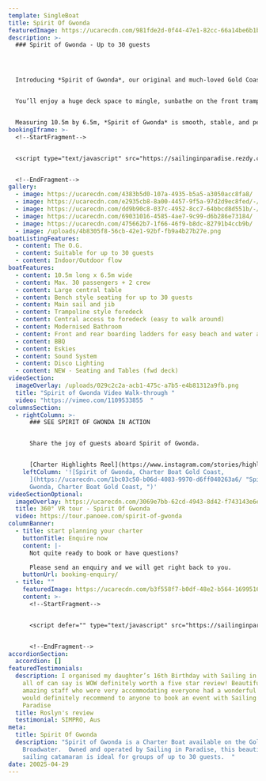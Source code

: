 ```yaml
---
template: SingleBoat
title: Spirit Of Gwonda
featuredImage: https://ucarecdn.com/981fde2d-0f44-47e1-82cc-66a14be6b1b6/
description: >-
  ### Spirit of Gwonda - Up to 30 guests




  Introducing *Spirit of Gwonda*, our original and much-loved Gold Coast icon. This Seawind 1050 Resort sailing catamaran is purpose-built for entertaining and day cruises, offering space, comfort, and a relaxed open-plan layout for up to 30 guests.


  You’ll enjoy a huge deck space to mingle, sunbathe on the front trampolines, or gather in the generous shaded interior with bench seating, central table, barbecue, and recently upgraded seating and bathroom facilities.


  Measuring 10.5m by 6.5m, *Spirit of Gwonda* is smooth, stable, and perfect for parties, family outings, and any celebration on the water.
bookingIframe: >-
  <!--StartFragment-->


  <script type="text/javascript" src="https://sailinginparadise.rezdy.com/pluginJs?script=modal"></script> <a id="button-booking" class="button-booking rezdy rezdy-modal" href="https://sailinginparadise.rezdy.com/productsCalendar/279456?iframe=true" style="">Check Availability and BOOK NOW</a>


  <!--EndFragment-->
gallery:
  - image: https://ucarecdn.com/4383b5d0-107a-4935-b5a5-a3050acc8fa8/
  - image: https://ucarecdn.com/e2935cb8-8a00-4457-9f5a-97d2d9ec8fed/-/crop/1497x1142/3,641/-/preview/
  - image: https://ucarecdn.com/dd9b90c8-037c-4952-8cc7-64bbcd8d551b/-/crop/1732x1338/0,468/-/preview/
  - image: https://ucarecdn.com/69031016-4585-4ae7-9c99-d6b286e73184/
  - image: https://ucarecdn.com/475662b7-1f66-46f9-b8dc-82791b4ccb9b/
  - image: /uploads/4b8305f8-56cb-42e1-92bf-fb9a4b27b27e.png
boatListingFeatures:
  - content: The O.G.
  - content: Suitable for up to 30 guests
  - content: Indoor/Outdoor flow
boatFeatures:
  - content: 10.5m long x 6.5m wide
  - content: Max. 30 passengers + 2 crew
  - content: Large central table
  - content: Bench style seating for up to 30 guests
  - content: Main sail and jib
  - content: Trampoline style foredeck
  - content: Central access to foredeck (easy to walk around)
  - content: M﻿odernised Bathroom
  - content: Front and rear boarding ladders for easy beach and water access
  - content: BBQ
  - content: Eskies
  - content: Sound System
  - content: D﻿isco Lighting
  - content: N﻿EW - Seating and Tables (fwd deck)
videoSection:
  imageOverlay: /uploads/029c2c2a-acb1-475c-a7b5-e4b81312a9fb.png
  title: "Spirit of Gwonda Video Walk-through "
  video: "https://vimeo.com/1109533855  "
columnsSection:
  - rightColumn: >-
      ### S﻿EE SPIRIT OF GWONDA IN ACTION


      S﻿hare the joy of guests aboard Spirit of Gwonda.


      [C﻿harter Highlights Reel](https://www.instagram.com/stories/highlights/18021266234183760/)
    leftColumn: '![Spirit of Gwonda, Charter Boat Gold Coast,
      ](https://ucarecdn.com/1bc03c50-b06d-4083-9970-d6ff040263a6/ "Spirit of
      Gwonda, Charter Boat Gold Coast, ")'
videoSectionOptional:
  imageOverlay: https://ucarecdn.com/3069e7bb-62cd-4943-8d42-f743143e6e7f/
  title: 360° VR tour - Spirit Of Gwonda
  video: https://tour.panoee.com/spirit-of-gwonda
columnBanner:
  - title: start planning your charter
    buttonTitle: Enquire now
    content: |-
      N﻿ot quite ready to book or have questions?

      P﻿lease send an enquiry and we will get right back to you.
    buttonUrl: booking-enquiry/
  - title: ""
    featuredImage: https://ucarecdn.com/b3f558f7-b0df-48e2-b564-1699516a95e1/
    content: >-
      <!--StartFragment-->


      <script defer="" type="text/javascript" src="https://sailinginparadise.rezdy.com/pluginJs"></script> <iframe seamless="" width="100%" height="270px" frameborder="0" class="rezdy" src="https://sailinginparadise.rezdy.com/carouselWidget/623456?iframe=true"></iframe>0


      <!--EndFragment-->
accordionSection:
  accordion: []
featuredTestimonials:
  description: I organised my daughter’s 16th Birthday with Sailing in Paradise &
    all of can say is WOW definitely worth a five star review! Beautiful boat
    amazing staff who were very accommodating everyone had a wonderful time 🤩 I
    would definitely recommend to anyone to book an event with Sailing in
    Paradise
  title: Roslyn's review
  testimonial: SIMPRO, Aus
meta:
  title: Spirit Of Gwonda
  description: "Spirit of Gwonda is a Charter Boat available on the Gold Coast
    Broadwater.  Owned and operated by Sailing in Paradise, this beautiful
    sailing catamaran is ideal for groups of up to 30 guests.  "
date: 20025-04-29
---
```

